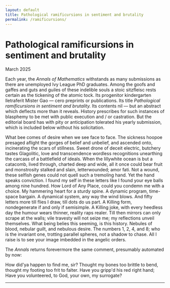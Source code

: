 ```yaml
---
layout: default
title: Pathological ramificursions in sentiment and brutality
permalink: /ramificursions/
---
```


# Pathological ramificursions in sentiment and brutality
<p class="date">March 2025</p>

Each year, the *Annals of Mathematics* withstands as many submissions as there are unemployed Ivy League PhD graduates. Among the goofs and gaffes and guts and guiles of these indelible souls a stoic sitzfleisc rests certain as the tickening of the atomic tock. Its progenitor kindergarten lletraferit Mister Gao — cero preprints or publications. Its title *Pathological ramificursions in sentiment and brutality.* Its contents nil — but an abstract which deflects more than it reveals. History prescribes for such instances of blasphemy to be met with public execution and / or castration. But the editorial board has with pity or anticipation tolerated his yearly submission, which is included below without his solicitation.

<p class="narrow">
    What bee comes of desire when we see face to face. The sickness hoopoe presaged aflight the gorges of belief and unbelief, and ascended onto, incinerating the scars of stillness. Sweet drone of deceit electric, butchery tastes Glagolitic, love and transcendence wordless recognitions unearthing the carcass of a battlefield of ideals. When the lillywhite ocean is but a catacomb, lived through, charted deep and wide, all it once could bear fruit and monstrosity stalked and slain, letterwounded; amor fati. Not a wound, these selfish genes could not quell such a tremoling hand. Yet the hand speaks conviction. I found my self in these letters like I found your eye balls among nine hundred. How Lord of Any Place, could you condemn me with a choice. My hammering heart for a sturdy spine. A dynamic program, time-space bargain. A dynamical system, any way the wind blows. And fifty letters more till flies I draw, till dots do us part. A Killing form, nondegenerate if and only if semisimple. A Killing joke, with every heedless day the humour wears thinner, reality raps realer. Till then mirrors can only scrape at the walls; vile travesty will not seize me; my reflections unveil themselves. What being belies this seeming, is this history. Nebules of blood, nebular guilt, and nebulous desire. The numbers 1, 2, 4, and 8; who is the invariant one, trotting parallel spheres, not a shadow to chase. All I raise is to see your image imbedded in the angelic orders.
</p>

The *Annals* returns forevermore the same comment, presumably automated by now:

<p class="narrow">
    How did'ya happen to find me, sir? Thought my bones too brittle to bend, thought my footing too frit to falter. Have you gripp'd his red right hand; Have you volunteered, to God, your own, my surrogate?
</p>

---